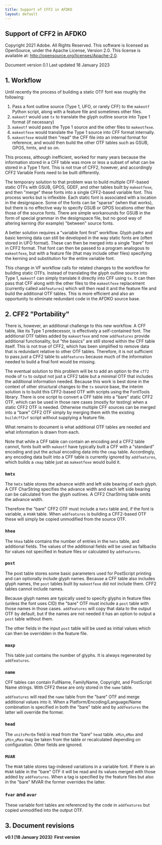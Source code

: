 ```yaml
---
title: Support of CFF2 in AFDKO
layout: default
---
```


Support of CFF2 in AFDKO
---

Copyright 2021 Adobe. All Rights Reserved. This software is licensed as
OpenSource, under the Apache License, Version 2.0. This license is available
at: http://opensource.org/licenses/Apache-2.0.

Document version 0.1
Last updated 18 January 2023

## 1. Workflow

Until recently the process of building a static OTF font was roughly the following:

  1. Pass a font outline source (Type 1, UFO, or rarely CFF) to the `makeotf`
     Python script, along with a feature file and sometimes other files.
  2. `makeotf` would use `tx` to translate the glyph outline source into Type 1
     format (if necessary)
  3. `makeotf` would pass the Type 1 source and the other files to
     `makeotfexe`.
  4. `makeotfexe` would translate the Type 1 source into CFF format internally.
  5. `makeotfexe` would then "read" the CFF file into an internal format for
     reference, and would then build the other OTF tables such as GSUB, GPOS,
     hmtx, and so on.

This process, although inefficient, worked for many years because the
information stored in a CFF table was more or less a subset of what can be
stored in a Type 1 font.  This is not true of CFF2, however, and accordingly
CFF2 Variable Fonts need to be built differently.

The temporary solution to that problem was to build multiple CFF-based static
OTFs with GSUB, GPOS, GDEF, and other tables built by `makeotfexe`, and then
"merge" these fonts into a single CFF2-based variable font.  This process works
but is inflexible. Each static font is associated with a location in the
designspace.  Some of the fonts can be "sparse" (when that works), but there is
no effective way to specify GSUB or GPOS locations other than those of the
source fonts. There are simple workarounds for GSUB in the form of special
grammar in the designspace file, but no good way of altering kerning (for
example) "between" source fonts.

A better solution requires a "variable font first" workflow. Glyph paths and
basic kerning data can still be developed in the way static fonts are (often
stored in UFO format).  These can then be merged into a single "bare" font in
CFF2 format. That font can then be passed to a program analogous to
`makeotfexe`, but with a feature file (that may include other files) specifying
the kerning and substitution for the entire variable font. 

This change in VF workflow calls for related changes to the workflow for
building static OTFs.  Instead of translating the glyph outline source into
Type 1, `makeotf` can simply translate it directly into CFF using `tx`. It can
then pass that CFF along with the other files to the `makeotfexe` replacement
(currently called `addfeatures`) which will then read it and the feature file
and build the additional OTF tables. This is more efficient and also an 
opportunity to eliminate redundant code in the AFDKO source base.

## 2. CFF2 "Portability"

There is, however, an additional challenge to this new workflow. A CFF table,
like its Type 1 predecessor, is effectively a self-contained font. The
additional OTF tables added by `makeotfexe` and now `addfeatures` provide
additional functionality, but "the basics" are still stored within the CFF
table itself. This is not true of CFF2, which has been simplified to remove
data that is redundant relative to other OTF tables.  Therefore, it is not
sufficient to pass *just* a CFF2 table to `addfeatures` because much of the
information needed to build a final font would be missing.

The eventual solution to this problem will be to add an option to the `cff2`
mode of `tx` to output not just a CFF2 table but a minimal OTF that includes
the additional information needed.  Because this work is best done in the
context of other structural changes to the `tx` source base, the interim
solution is to build this CFF2-based OTF with scripts using the FontTools
library. There is one script to convert a CFF table into a "bare" static CFF2
OTF, which can be used in those rare cases (mostly for testing) when a static
CFF2 OTF is needed.  Otherwise multiple CFF sources can be merged into a 
"bare" CFF2 OTF simply by merging them with the existing `buildcff2vf` script
without supplying a feature file.

What remains to document is what additional OTF tables are needed and what 
information is drawn from each.

Note that while a CFF table can contain an encoding and a CFF2 table cannot,
fonts built with `makeotf` have typically built a CFF with a "standard" encoding
and put the actual encoding data into the `cmap` table. Accordingly, any 
encoding data built into a CFF table is currently ignored by `addfeatures`, which
builds a `cmap` table just as `makeotfexe` would build it.

### `hmtx`

The `hmtx` table stores the advance width and left side bearing of each glyph.
A CFF CharString specifies the advance width and each left side bearing can be
calculated from the glyph outlines. A CFF2 CharString table omits the advance
width.

Therefore the "bare" CFF2 OTF must include a `hmtx` table and, if the font is
variable, a `HVAR` table.  When `addfeatures` is building a CFF2-based OTF
these will simply be copied unmodified from the source OTF.

### `hhea`

The `hhea` table contains the number of entries in the `hmtx` table, and additional
fields. The values of the additional fields will be used as fallbacks for values
not specified in feature files or calculated by `addfeatures`.

### `post`

The post table stores some basic parameters used for PostScript printing and can
optionally include glyph names. Because a CFF table also includes glyph names,
the `post` tables built by `makeotfexe` did not include them.  CFF2 tables cannot
include names.

Because glyph names are typically used to specify glyphs in feature files (unless
the font uses CID) the "bare" OTF must include a `post` table with those names in
those cases.  `addfeatures` will copy that data to the output OTF by default, but
if the names are not needed it has an option to output a `post` table without them.

The other fields in the input `post` table will be used as initial values which
can then be overridden in the feature file.

### `maxp`

This table just contains the number of glyphs. It is always regenerated by 
`addfeatures`.

### `name`

CFF tables can contain FullName, FamilyName, Copyright, and PostScript Name
strings.  With CFF2 these are only stored in the `name` table.

`addfeatures` will read the `name` table from the "bare" OTF and merge
additional values into it. When a Platform/Encoding/Language/Name combination
is specified in both the "bare" table and by `addfeatures` the latter will
override the former.

### `head`

The `unitsPerEm` field is read from the "bare" `head` table.  `xMin`,`xMax` and
`yMin`,`yMax` may be taken from the table or recalculated depending on
configuration.  Other fields are ignored.

### `MVAR`

The `MVAR` table stores tag-indexed variations in a variable font.  If there is an
`MVAR` table in the "bare" OTF it will be read and its values merged with those added
by `addfeatures`. When a tag is specified by the feature files but also in the "bare"
MVAR the former overrides the latter.

### `fvar` and `avar`

These variable font tables are referenced by the code in `addfeatures` but copied
unmodified into the output OTF.

## 3. Document revisions

**v0.1 [18 January 2023]: First version**
